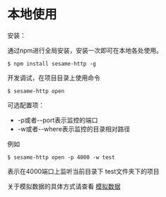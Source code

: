 # 本地使用

安装：

通过npm进行全局安装，安装一次即可在本地各处使用。

```
$ npm install sesame-http -g
```

开发调试，在项目目录上使用命令

```
$ sesame-http open
```

可选配置项：
- -p或者--port表示监控的端口  
- -w或者--where表示监控的目录相对路径  

例如 
```
$ sesame-http open -p 4000 -w test
```
表示在4000端口上监听当前目录下 test文件夹下的项目

关于模拟数据的具体方式请查看 [模拟数据](../mock/rule.md)
